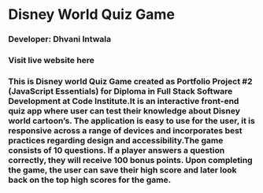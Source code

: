 # Disney World Quiz Game
### Developer: Dhvani Intwala

### Visit live website here

### This is Disney world Quiz Game created as Portfolio Project #2 (JavaScript Essentials) for Diploma in Full Stack Software Development at Code Institute.It is an interactive front-end quiz app where user can test their knowledge about Disney world cartoon’s. The application is easy to use for the user, it is responsive across a range of devices and incorporates best practices regarding design and accessibility.The game consists of 10 questions. If a player answers a question correctly, they will receive 100 bonus points. Upon completing the game, the user can save their high score and later look back on the top high scores for the game. 

